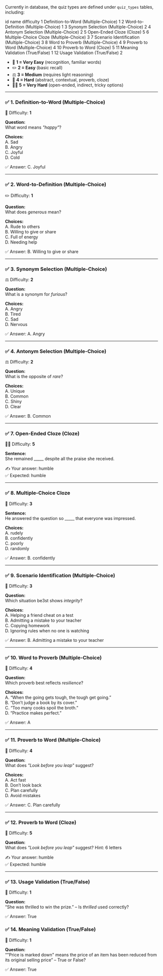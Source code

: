 Currently in database, the quiz types are defined under `quiz_types` tables, including:

id  name  difficulty
1	Definition-to-Word (Multiple-Choice)	1
2	Word-to-Definition (Multiple-Choice)	1
3	Synonym Selection (Multiple-Choice)	2
4	Antonym Selection (Multiple-Choice)	2
5	Open-Ended Cloze (Cloze)	5
6	Multiple-Choice Cloze (Multiple-Choice)	3
7	Scenario Identification (Multiple-Choice)	3
8	Word to Proverb (Multiple-Choice)	4
9	Proverb to Word (Multiple-Choice)	4
10	Proverb to Word (Cloze)	5
11	Meaning Validation (True/False)	1
12	Usage Validation (True/False)	2



- 🌱 **1 = Very Easy** (recognition, familiar words)
- ✏️ **2 = Easy** (basic recall)
- ⚖️ **3 = Medium** (requires light reasoning)
- 🧠 **4 = Hard** (abstract, contextual, proverb, cloze)
- 🧗‍♂️ **5 = Very Hard** (open-ended, indirect, tricky options)

---

### ✅ 1. **Definition-to-Word (Multiple-Choice)**  
🌱 Difficulty: **1**

**Question:**  
What word means *"happy"*?

**Choices:**  
A. Sad  
B. Angry  
C. Joyful  
D. Cold  

✅ Answer: C. Joyful

---

### ✅ 2. **Word-to-Definition (Multiple-Choice)**  
✏️ Difficulty: **1**

**Question:**  
What does *generous* mean?

**Choices:**  
A. Rude to others  
B. Willing to give or share  
C. Full of energy  
D. Needing help  

✅ Answer: B. Willing to give or share

---

### ✅ 3. **Synonym Selection (Multiple-Choice)**  
⚖️ Difficulty: **2**

**Question:**  
What is a synonym for *furious*?

**Choices:**  
A. Angry  
B. Tired  
C. Sad  
D. Nervous  

✅ Answer: A. Angry

---

### ✅ 4. **Antonym Selection (Multiple-Choice)**  
⚖️ Difficulty: **2**

**Question:**  
What is the opposite of *rare*?

**Choices:**  
A. Unique  
B. Common  
C. Shiny  
D. Clear  

✅ Answer: B. Common

---


### ✅ 7. **Open-Ended Cloze (Cloze)**  
🧗‍♂️ Difficulty: **5**

**Sentence:**  
She remained _____ despite all the praise she received.

✍️ Your answer: humble  
✅ Expected: humble

---

### ✅ 8. **Multiple-Choice Cloze**  
🧠 Difficulty: **3**

**Sentence:**  
He answered the question so _____ that everyone was impressed.

**Choices:**  
A. rudely  
B. confidently  
C. poorly  
D. randomly  

✅ Answer: B. confidently

---

### ✅ 9. **Scenario Identification (Multiple-Choice)**  
🧠 Difficulty: **3**

**Question:**  
Which situation be3st shows *integrity*?

**Choices:**  
A. Helping a friend cheat on a test  
B. Admitting a mistake to your teacher  
C. Copying homework  
D. Ignoring rules when no one is watching  

✅ Answer: B. Admitting a mistake to your teacher

---

### ✅ 10. **Word to Proverb (Multiple-Choice)**  
🧠 Difficulty: **4**

**Question:**  
Which proverb best reflects *resilience*?

**Choices:**  
A. “When the going gets tough, the tough get going.”  
B. “Don’t judge a book by its cover.”  
C. “Too many cooks spoil the broth.”  
D. “Practice makes perfect.”

✅ Answer: A

---

### ✅ 11. **Proverb to Word (Multiple-Choice)**  
🧠 Difficulty: **4**

**Question:**  
What does *"Look before you leap"* suggest?

**Choices:**  
A. Act fast  
B. Don’t look back  
C. Plan carefully  
D. Avoid mistakes

✅ Answer: C. Plan carefully

---

### ✅ 12. **Proverb to Word (Cloze)**  
🧠 Difficulty: **5**

**Question:**  
What does *"Look before you leap"* suggest? Hint: 6 letters

✍️ Your answer: humble  
✅ Expected: humble

---

### ✅ 13. **Usage Validation (True/False)**  
🌱 Difficulty: **1**

**Question:**  
“She was thrilled to win the prize.” – Is *thrilled* used correctly?

✅ Answer: True


### ✅ 14. **Meaning Validation (True/False)**  
🌱 Difficulty: **1**

**Question:**  
“"Price is marked down" means the price of an item has been reduced from its original selling price” – True or False?

✅ Answer: True
